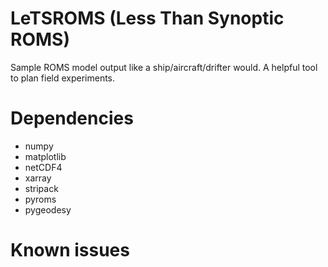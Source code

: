 # LeTSROMS (Less Than Synoptic ROMS)

Sample ROMS model output like a ship/aircraft/drifter would. A helpful tool to plan field experiments.

# Dependencies

+ numpy
+ matplotlib
+ netCDF4
+ xarray
+ stripack
+ pyroms
+ pygeodesy

# Known issues
